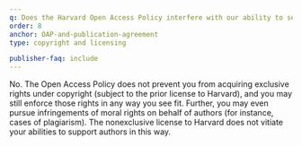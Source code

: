 ```yaml
---
q: Does the Harvard Open Access Policy interfere with our ability to serve as an intellectual steward for articles we publish, for instance, pursuing illegal copying or plagiarism?
order: 8
anchor: OAP-and-publication-agreement
type: copyright and licensing

publisher-faq: include
---
```

No. The Open Access Policy does not prevent you from acquiring exclusive rights under copyright (subject to the prior license to Harvard), and you may still enforce those rights in any way you see fit. Further, you may even pursue infringements of moral rights on behalf of authors (for instance, cases of plagiarism). The nonexclusive license to Harvard does not vitiate your abilities to support authors in this way.
